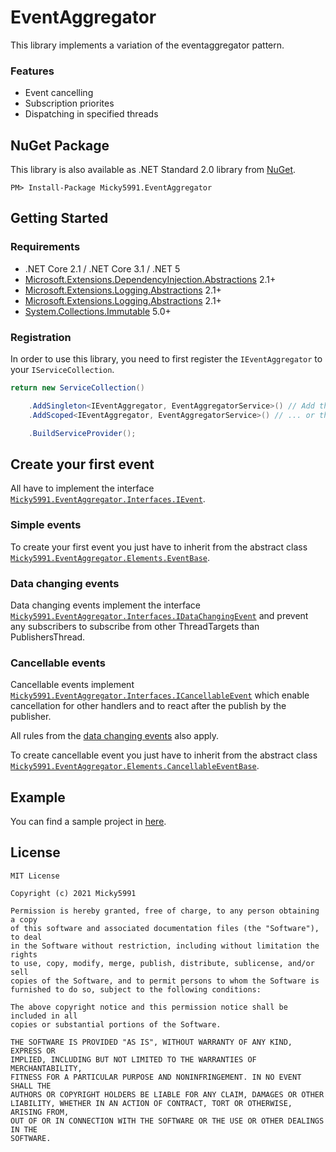 # EventAggregator

This library implements a variation of the eventaggregator pattern. 

### Features

- Event cancelling
- Subscription priorites
- Dispatching in specified threads

## NuGet Package

This library is also available as .NET Standard 2.0 library from [NuGet](https://www.nuget.org/packages/Micky5991.EventAggregator).

```
PM> Install-Package Micky5991.EventAggregator
```

## Getting Started

### Requirements

- .NET Core 2.1 / .NET Core 3.1 / .NET 5
- [Microsoft.Extensions.DependencyInjection.Abstractions](https://www.nuget.org/packages/Microsoft.Extensions.DependencyInjection.Abstractions/) 2.1+
- [Microsoft.Extensions.Logging.Abstractions](https://www.nuget.org/packages/Microsoft.Extensions.Logging.Abstractions/) 2.1+
- [Microsoft.Extensions.Logging.Abstractions](https://www.nuget.org/packages/Microsoft.Extensions.Logging.Abstractions/) 2.1+
- [System.Collections.Immutable](https://www.nuget.org/packages/System.Collections.Immutable/) 5.0+

### Registration

In order to use this library, you need to first register the `IEventAggregator` to your `IServiceCollection`.

```cs
return new ServiceCollection()

    .AddSingleton<IEventAggregator, EventAggregatorService>() // Add this line to your registration chain...
    .AddScoped<IEventAggregator, EventAggregatorService>() // ... or this one if you want to scope it

    .BuildServiceProvider();
```

## Create your first event

All have to implement the interface [`Micky5991.EventAggregator.Interfaces.IEvent`](EventAggregator/Interfaces/IEvent.cs). 

### Simple events

To create your first event you just have to inherit from the abstract class [`Micky5991.EventAggregator.Elements.EventBase`](EventAggregator/Elements/EventBase.cs).

### Data changing events

Data changing events implement the interface [`Micky5991.EventAggregator.Interfaces.IDataChangingEvent`](EventAggregator/Interfaces/IDataChangingEvent.cs) and prevent any subscribers to subscribe from other ThreadTargets than PublishersThread.

### Cancellable events

Cancellable events implement [`Micky5991.EventAggregator.Interfaces.ICancellableEvent`](EventAggregator/Interfaces/ICancellableEvent.cs) which enable cancellation for other handlers and to react after the publish by the publisher.

All rules from the [data changing events](#data-changing-events) also apply.

To create cancellable event you just have to inherit from the abstract class [`Micky5991.EventAggregator.Elements.CancellableEventBase`](EventAggregator/Elements/EventBase.cs).

## Example

You can find a sample project in [here](EventAggregator/EventAggregator.Sample/).


## License

```
MIT License

Copyright (c) 2021 Micky5991

Permission is hereby granted, free of charge, to any person obtaining a copy
of this software and associated documentation files (the "Software"), to deal
in the Software without restriction, including without limitation the rights
to use, copy, modify, merge, publish, distribute, sublicense, and/or sell
copies of the Software, and to permit persons to whom the Software is
furnished to do so, subject to the following conditions:

The above copyright notice and this permission notice shall be included in all
copies or substantial portions of the Software.

THE SOFTWARE IS PROVIDED "AS IS", WITHOUT WARRANTY OF ANY KIND, EXPRESS OR
IMPLIED, INCLUDING BUT NOT LIMITED TO THE WARRANTIES OF MERCHANTABILITY,
FITNESS FOR A PARTICULAR PURPOSE AND NONINFRINGEMENT. IN NO EVENT SHALL THE
AUTHORS OR COPYRIGHT HOLDERS BE LIABLE FOR ANY CLAIM, DAMAGES OR OTHER
LIABILITY, WHETHER IN AN ACTION OF CONTRACT, TORT OR OTHERWISE, ARISING FROM,
OUT OF OR IN CONNECTION WITH THE SOFTWARE OR THE USE OR OTHER DEALINGS IN THE
SOFTWARE.

```
